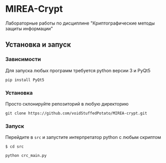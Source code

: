 # MIREA-Crypt
Лабораторные работы по дисциплине "Криптографические методы защиты информации"

## Установка и запуск

### Зависимости

Для запуска любых программ требуется python версии 3 и PyQt5

`pip install PyQt5`

### Установка

Просто склонируйте репозиторий в любую директорию

`git clone https://github.com/voidStuffedPotato/MIREA-crypt.git`

### Запуск

Перейдите в `src` и запустите интерпретатор python с любым скриптом

`$ cd src`

`python crc_main.py`
